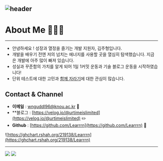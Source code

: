 ![header](https://capsule-render.vercel.app/api?type=soft&color=timeAuto&text=김주형🔥&fontSize=60&fontColor=FFFFFF&height=200)
---


# **About Me**  🧑🏻‍💻

---


- 안녕하세요 ! 성장과 열정을 즐기는 개발 지원자, 김주형입니다.
- 개발을 배우기 전엔 저의 넘치는 에너지를 사용할 곳을 열심히 탐색했습니다. 지금은 개발에 아주 많이 빠져 있습니다.
- 성실과 꾸준함의 가치를 알게 되어 1일 1커밋 운동과 기술 블로그 운동을 시작하였습니다!
- 단위 테스트에 대한 고민과 [함께 자라기](http://www.yes24.com/Product/Goods/67350256)에 대한 관심이 많습니다.

## **Contact & Channel**

- **이메일** : wnguddl96@knou.ac.kr 📧
- **블로그 : [https://velog.io/@urtimeislimited](https://velog.io/@urtimeislimited) ✏️
- **Github** :  [https://github.com/Learrrn](https://github.com/Learrrn) 📓

![https://ghchart.rshah.org/219138/Learrrn](https://ghchart.rshah.org/219138/Learrrn)


***
![](http://img.shields.io/badge/-Velog-20C997?style=flat(Velog)&logo=Velog&link=https://velog.io/@urtimeislimited)
![](https://img.shields.io/github/followers/Learrrn?style=social)

